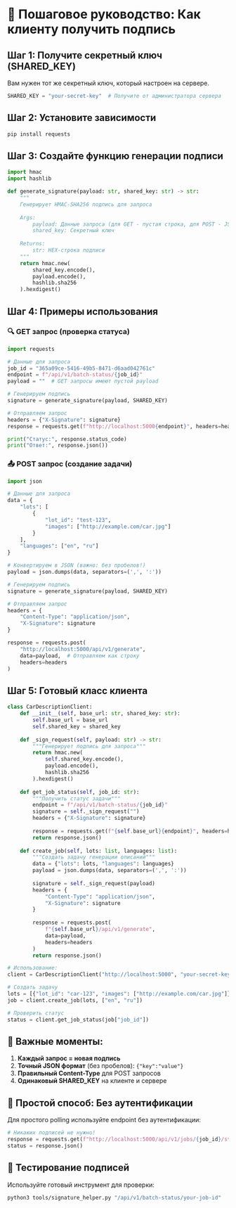 # 🔐 Пошаговое руководство: Как клиенту получить подпись

## Шаг 1: Получите секретный ключ (SHARED_KEY)

Вам нужен тот же секретный ключ, который настроен на сервере.
```python
SHARED_KEY = "your-secret-key"  # Получите от администратора сервера
```

## Шаг 2: Установите зависимости

```bash
pip install requests
```

## Шаг 3: Создайте функцию генерации подписи

```python
import hmac
import hashlib

def generate_signature(payload: str, shared_key: str) -> str:
    """
    Генерирует HMAC-SHA256 подпись для запроса
    
    Args:
        payload: Данные запроса (для GET - пустая строка, для POST - JSON)
        shared_key: Секретный ключ
    
    Returns:
        str: HEX-строка подписи
    """
    return hmac.new(
        shared_key.encode(),
        payload.encode(),
        hashlib.sha256
    ).hexdigest()
```

## Шаг 4: Примеры использования

### 🔍 GET запрос (проверка статуса)

```python
import requests

# Данные для запроса
job_id = "365a09ce-5416-49b5-8471-d6aad042761c"
endpoint = f"/api/v1/batch-status/{job_id}"
payload = ""  # GET запросы имеют пустой payload

# Генерируем подпись
signature = generate_signature(payload, SHARED_KEY)

# Отправляем запрос
headers = {"X-Signature": signature}
response = requests.get(f"http://localhost:5000{endpoint}", headers=headers)

print("Статус:", response.status_code)
print("Ответ:", response.json())
```

### 📤 POST запрос (создание задачи)

```python
import json

# Данные для запроса
data = {
    "lots": [
        {
            "lot_id": "test-123",
            "images": ["http://example.com/car.jpg"]
        }
    ],
    "languages": ["en", "ru"]
}

# Конвертируем в JSON (важно: без пробелов!)
payload = json.dumps(data, separators=(',', ':'))

# Генерируем подпись
signature = generate_signature(payload, SHARED_KEY)

# Отправляем запрос
headers = {
    "Content-Type": "application/json",
    "X-Signature": signature
}

response = requests.post(
    "http://localhost:5000/api/v1/generate",
    data=payload,  # Отправляем как строку
    headers=headers
)
```

## Шаг 5: Готовый класс клиента

```python
class CarDescriptionClient:
    def __init__(self, base_url: str, shared_key: str):
        self.base_url = base_url
        self.shared_key = shared_key
    
    def _sign_request(self, payload: str) -> str:
        """Генерирует подпись для запроса"""
        return hmac.new(
            self.shared_key.encode(),
            payload.encode(),
            hashlib.sha256
        ).hexdigest()
    
    def get_job_status(self, job_id: str):
        """Получить статус задачи"""
        endpoint = f"/api/v1/batch-status/{job_id}"
        signature = self._sign_request("")
        headers = {"X-Signature": signature}
        
        response = requests.get(f"{self.base_url}{endpoint}", headers=headers)
        return response.json()
    
    def create_job(self, lots: list, languages: list):
        """Создать задачу генерации описаний"""
        data = {"lots": lots, "languages": languages}
        payload = json.dumps(data, separators=(',', ':'))
        
        signature = self._sign_request(payload)
        headers = {
            "Content-Type": "application/json",
            "X-Signature": signature
        }
        
        response = requests.post(
            f"{self.base_url}/api/v1/generate",
            data=payload,
            headers=headers
        )
        return response.json()

# Использование:
client = CarDescriptionClient("http://localhost:5000", "your-secret-key")

# Создать задачу
lots = [{"lot_id": "car-123", "images": ["http://example.com/car.jpg"]}]
job = client.create_job(lots, ["en", "ru"])

# Проверить статус
status = client.get_job_status(job["job_id"])
```

## 🎯 Важные моменты:

1. **Каждый запрос = новая подпись**
2. **Точный JSON формат** (без пробелов): `{"key":"value"}`
3. **Правильный Content-Type** для POST запросов
4. **Одинаковый SHARED_KEY** на клиенте и сервере

## 🚀 Простой способ: Без аутентификации

Для простого polling используйте endpoint без аутентификации:

```python
# Никаких подписей не нужно!
response = requests.get(f"http://localhost:5000/api/v1/jobs/{job_id}/status")
status = response.json()
```

## 🔧 Тестирование подписей

Используйте готовый инструмент для проверки:

```bash
python3 tools/signature_helper.py "/api/v1/batch-status/your-job-id"
```